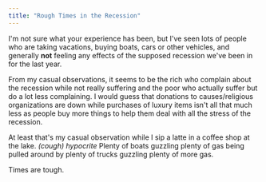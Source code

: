 ```yaml
---
title: "Rough Times in the Recession"
---
```

<p>I'm not sure what your experience has been, but I've seen lots of people who are taking vacations, buying boats, cars or other vehicles, and generally <strong>not</strong> feeling any effects of the supposed recession we've been in for the last year.</p>
<p>From my casual observations, it seems to be the rich who complain about the recession while not really suffering and the poor who actually suffer but do a lot less complaining.  I would guess that donations to causes/religious organizations are down while purchases of luxury items isn't all that much less as people buy more things to help them deal with all the stress of the recession.</p>
<p>At least that's my casual observation while I sip a latte in a coffee shop at the lake.  <em>(cough) hypocrite</em>  Plenty of boats guzzling plenty of gas being pulled around by plenty of trucks guzzling plenty of more gas.</p>
<p>Times are tough.</p>

